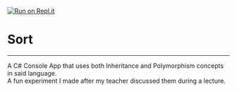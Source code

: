 [![Run on Repl.it](https://repl.it/badge/github/SECT19N/SortingAlgorithms)](https://repl.it/github/SECT19N/SortingAlgorithms)
# Sort
---
A C# Console App that uses both Inheritance and Polymorphism concepts in said language.   
A fun experiment I made after my teacher discussed them during a lecture.
